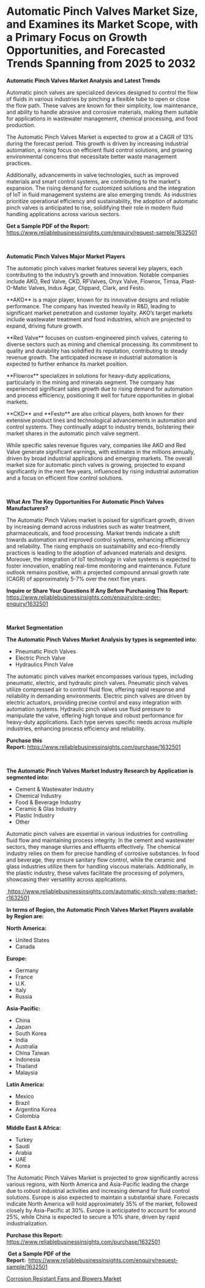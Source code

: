 <p><h1>Automatic Pinch Valves Market Size, and Examines its Market Scope, with a Primary Focus on Growth Opportunities, and Forecasted Trends Spanning from 2025 to 2032</h1></p><p><strong>Automatic Pinch Valves Market Analysis and Latest Trends</strong></p>
<p><p>Automatic pinch valves are specialized devices designed to control the flow of fluids in various industries by pinching a flexible tube to open or close the flow path. These valves are known for their simplicity, low maintenance, and ability to handle abrasive and corrosive materials, making them suitable for applications in wastewater management, chemical processing, and food production.</p><p>The Automatic Pinch Valves Market is expected to grow at a CAGR of 13% during the forecast period. This growth is driven by increasing industrial automation, a rising focus on efficient fluid control solutions, and growing environmental concerns that necessitate better waste management practices. </p><p>Additionally, advancements in valve technologies, such as improved materials and smart control systems, are contributing to the market's expansion. The rising demand for customized solutions and the integration of IoT in fluid management systems are also emerging trends. As industries prioritize operational efficiency and sustainability, the adoption of automatic pinch valves is anticipated to rise, solidifying their role in modern fluid handling applications across various sectors.</p></p>
<p><strong>Get a Sample PDF of the Report:&nbsp;</strong> <a href="https://www.reliablebusinessinsights.com/enquiry/request-sample/1632501?utm_campaign=2269&utm_medium=2&utm_source=Github&utm_content=ia&utm_term=29032025&utm_id=automatic-pinch-valves">https://www.reliablebusinessinsights.com/enquiry/request-sample/1632501</a></p>
<p>&nbsp;</p>
<p><strong>Automatic Pinch Valves Major Market Players</strong></p>
<p><p>The automatic pinch valves market features several key players, each contributing to the industry’s growth and innovation. Notable companies include AKO, Red Valve, CKD, RFValves, Onyx Valve, Flowrox, Timsa, Plast-O-Matic Valves, Indus Agar, Clippard, Clark, and Festo.</p><p>**AKO** is a major player, known for its innovative designs and reliable performance. The company has invested heavily in R&D, leading to significant market penetration and customer loyalty. AKO’s target markets include wastewater treatment and food industries, which are projected to expand, driving future growth.</p><p>**Red Valve** focuses on custom-engineered pinch valves, catering to diverse sectors such as mining and chemical processing. Its commitment to quality and durability has solidified its reputation, contributing to steady revenue growth. The anticipated increase in industrial automation is expected to further enhance its market position.</p><p>**Flowrox** specializes in solutions for heavy-duty applications, particularly in the mining and minerals segment. The company has experienced significant sales growth due to rising demand for automation and process efficiency, positioning it well for future opportunities in global markets.</p><p>**CKD** and **Festo** are also critical players, both known for their extensive product lines and technological advancements in automation and control systems. They continually adapt to industry trends, bolstering their market shares in the automatic pinch valve segment.</p><p>While specific sales revenue figures vary, companies like AKO and Red Valve generate significant earnings, with estimates in the millions annually, driven by broad industrial applications and emerging markets. The overall market size for automatic pinch valves is growing, projected to expand significantly in the next few years, influenced by rising industrial automation and a focus on efficient flow control solutions.</p></p>
<p>&nbsp;</p>
<p><strong>What Are The Key Opportunities For Automatic Pinch Valves Manufacturers?</strong></p>
<p><p>The Automatic Pinch Valves market is poised for significant growth, driven by increasing demand across industries such as water treatment, pharmaceuticals, and food processing. Market trends indicate a shift towards automation and improved control systems, enhancing efficiency and reliability. The rising emphasis on sustainability and eco-friendly practices is leading to the adoption of advanced materials and designs. Moreover, the integration of IoT technology in valve systems is expected to foster innovation, enabling real-time monitoring and maintenance. Future outlook remains positive, with a projected compound annual growth rate (CAGR) of approximately 5-7% over the next five years.</p></p>
<p><strong>Inquire or Share Your Questions If Any Before Purchasing This Report:</strong> <a href="https://www.reliablebusinessinsights.com/enquiry/pre-order-enquiry/1632501?utm_campaign=2269&utm_medium=2&utm_source=Github&utm_content=ia&utm_term=29032025&utm_id=automatic-pinch-valves">https://www.reliablebusinessinsights.com/enquiry/pre-order-enquiry/1632501</a></p>
<p>&nbsp;</p>
<p><strong>Market Segmentation</strong></p>
<p><strong>The Automatic Pinch Valves Market Analysis by types is segmented into:</strong></p>
<p><ul><li>Pneumatic Pinch Valves</li><li>Electric Pinch Valve</li><li>Hydraulics Pinch Valve</li></ul></p>
<p><p>The automatic pinch valves market encompasses various types, including pneumatic, electric, and hydraulic pinch valves. Pneumatic pinch valves utilize compressed air to control fluid flow, offering rapid response and reliability in demanding environments. Electric pinch valves are driven by electric actuators, providing precise control and easy integration with automation systems. Hydraulic pinch valves use fluid pressure to manipulate the valve, offering high torque and robust performance for heavy-duty applications. Each type serves specific needs across multiple industries, enhancing process efficiency and reliability.</p></p>
<p><strong>Purchase this Report:&nbsp;</strong><a href="https://www.reliablebusinessinsights.com/purchase/1632501?utm_campaign=2269&utm_medium=2&utm_source=Github&utm_content=ia&utm_term=29032025&utm_id=automatic-pinch-valves">https://www.reliablebusinessinsights.com/purchase/1632501</a></p>
<p>&nbsp;</p>
<p><strong>The Automatic Pinch Valves Market Industry Research by Application is segmented into:</strong></p>
<p><ul><li>Cement & Wastewater Industry</li><li>Chemical Industry</li><li>Food & Beverage Industry</li><li>Ceramic & Glas Industry</li><li>Plastic Industry</li><li>Other</li></ul></p>
<p><p>Automatic pinch valves are essential in various industries for controlling fluid flow and maintaining process integrity. In the cement and wastewater sectors, they manage slurries and effluents effectively. The chemical industry relies on them for precise handling of corrosive substances. In food and beverage, they ensure sanitary flow control, while the ceramic and glass industries utilize them for handling viscous materials. Additionally, in the plastic industry, these valves facilitate the processing of polymers, showcasing their versatility across applications.</p></p>
<p><a href="https://www.reliablebusinessinsights.com/automatic-pinch-valves-market-r1632501?utm_campaign=2269&utm_medium=2&utm_source=Github&utm_content=ia&utm_term=29032025&utm_id=automatic-pinch-valves">&nbsp;https://www.reliablebusinessinsights.com/automatic-pinch-valves-market-r1632501</a></p>
<p><strong>In terms of Region, the Automatic Pinch Valves Market Players available by Region are:</strong></p>
<p>
    <p> <strong> North America: </strong>
        <ul>
            <li>United States</li>
            <li>Canada</li>
        </ul>
        </p> 
    <p> <strong> Europe: </strong>
        <ul>
            <li>Germany</li>
            <li>France</li>
            <li>U.K.</li>
            <li>Italy</li>
            <li>Russia</li>
        </ul>
        </p> 
    <p> <strong> Asia-Pacific: </strong>
        <ul>
            <li>China</li>
            <li>Japan</li>
            <li>South Korea</li>
            <li>India</li>
            <li>Australia</li>
            <li>China Taiwan</li>
            <li>Indonesia</li>
            <li>Thailand</li>
            <li>Malaysia</li>
        </ul>
        </p> 
    <p> <strong> Latin America: </strong>
        <ul>
            <li>Mexico</li>
            <li>Brazil</li>
            <li>Argentina Korea</li>
            <li>Colombia</li>
        </ul>
        </p> 
    <p> <strong> Middle East & Africa: </strong>
        <ul>
            <li>Turkey</li>
            <li>Saudi</li>
            <li>Arabia</li>
            <li>UAE</li>
            <li>Korea</li>
        </ul>
    </p>
    </p>
<p><p>The Automatic Pinch Valves Market is projected to grow significantly across various regions, with North America and Asia-Pacific leading the charge due to robust industrial activities and increasing demand for fluid control solutions. Europe is also expected to maintain a substantial share. Forecasts indicate North America will hold approximately 35% of the market, followed closely by Asia-Pacific at 30%. Europe is anticipated to account for around 25%, while China is expected to secure a 10% share, driven by rapid industrialization.</p></p>
<p><strong>Purchase this Report: </strong><a href="https://www.reliablebusinessinsights.com/purchase/1632501?utm_campaign=2269&utm_medium=2&utm_source=Github&utm_content=ia&utm_term=29032025&utm_id=automatic-pinch-valves">https://www.reliablebusinessinsights.com/purchase/1632501</a></p>
<p>&nbsp;<strong>Get a Sample PDF of the Report:&nbsp;&nbsp;</strong><a href="https://www.reliablebusinessinsights.com/enquiry/request-sample/1632501?utm_campaign=2269&utm_medium=2&utm_source=Github&utm_content=ia&utm_term=29032025&utm_id=automatic-pinch-valves">https://www.reliablebusinessinsights.com/enquiry/request-sample/1632501</a></p>
<p><strong></strong></p>
<p><p><a href="https://github.com/shondapmbau/Market-Research-Report-List-1/blob/main/corrosion-resistant-fans-and-blowers-market.md?utm_campaign=2269&utm_medium=2&utm_source=Github&utm_content=ia&utm_term=29032025&utm_id=automatic-pinch-valves">Corrosion Resistant Fans and Blowers Market</a></p></p>